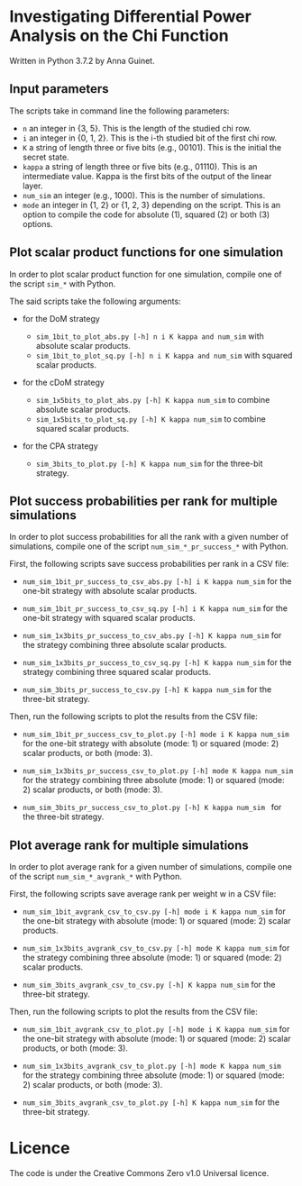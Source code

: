 # Investigating Differential Power Analysis on the Chi Function

Written in Python 3.7.2 by Anna Guinet.

## Input parameters

The scripts take in command line the following parameters:
- ```n``` an integer in {3, 5}. This is the length of the studied chi row.
- ```i``` an integer in {0, 1, 2}. This is the i-th studied bit of the first chi row.
- ```K``` a string of length three or five bits (e.g., 00101). This is the initial the secret state.
- ```kappa``` a string of length three or five bits (e.g., 01110). This is an intermediate value. Kappa is the first bits of the output of the linear layer.
- ```num_sim``` an integer (e.g., 1000). This is the number of simulations.
- ```mode``` an integer in {1, 2} or {1, 2, 3} depending on the script. This is an option to compile the code for absolute (1), squared (2) or both (3) options.

## Plot scalar product functions for one simulation

In order to plot scalar product function for one simulation, compile one of the script ```sim_*``` with Python.

The said scripts take the following arguments:
- for the DoM strategy
  - ```sim_1bit_to_plot_abs.py [-h] n i K kappa and num_sim```  with absolute scalar products.
  - ```sim_1bit_to_plot_sq.py [-h] n i K kappa and num_sim```  with squared scalar products.

- for the cDoM strategy
  - ```sim_1x5bits_to_plot_abs.py [-h] K kappa num_sim```  to combine absolute scalar products.
  - ```sim_1x5bits_to_plot_sq.py [-h] K kappa num_sim``` to combine squared scalar products.
- for the CPA strategy
  - ```sim_3bits_to_plot.py [-h] K kappa num_sim```  for the three-bit strategy.

## Plot success probabilities per rank for multiple simulations

In order to plot success probabilities for all the rank with a given number of simulations, compile one of the script ```num_sim_*_pr_success_*``` with Python.

First, the following scripts save success probabilities per rank in a CSV file:
- ```num_sim_1bit_pr_success_to_csv_abs.py [-h] i K kappa num_sim```  for the one-bit strategy with absolute scalar products.
- ```num_sim_1bit_pr_success_to_csv_sq.py [-h] i K kappa num_sim```  for the one-bit strategy with squared scalar products.

- ```num_sim_1x3bits_pr_success_to_csv_abs.py [-h] K kappa num_sim```  for the strategy combining three absolute scalar products.
- ```num_sim_1x3bits_pr_success_to_csv_sq.py [-h] K kappa num_sim```  for the strategy combining three squared scalar products.

- ```num_sim_3bits_pr_success_to_csv.py [-h] K kappa num_sim```  for the three-bit strategy.

Then, run the following scripts to plot the results from the CSV file:
- ```num_sim_1bit_pr_success_csv_to_plot.py [-h] mode i K kappa num_sim```  for the one-bit strategy with absolute (mode: 1) or squared (mode: 2) scalar products, or both (mode: 3).
- ```num_sim_1x3bits_pr_success_csv_to_plot.py [-h] mode K kappa num_sim```  for the strategy combining three absolute (mode: 1) or squared (mode: 2) scalar products, or both (mode: 3).

- ```num_sim_3bits_pr_success_csv_to_plot.py [-h] K kappa num_sim ``` for the three-bit strategy.

## Plot average rank for multiple simulations

In order to plot average rank for a given number of simulations, compile one of the script ```num_sim_*_avgrank_*``` with Python.

First, the following scripts save average rank per weight w in a CSV file:
- ```num_sim_1bit_avgrank_csv_to_csv.py [-h] mode i K kappa num_sim```  for the one-bit strategy with absolute (mode: 1) or squared (mode: 2) scalar products.

- ```num_sim_1x3bits_avgrank_csv_to_csv.py [-h] mode K kappa num_sim```  for the strategy combining three absolute (mode: 1) or squared (mode: 2) scalar products.

- ```num_sim_3bits_avgrank_csv_to_csv.py [-h] K kappa num_sim```  for the three-bit strategy.

Then, run the following scripts to plot the results from the CSV file:
- ```num_sim_1bit_avgrank_csv_to_plot.py [-h] mode i K kappa num_sim```  for the one-bit strategy with absolute (mode: 1) or squared (mode: 2) scalar products, or both (mode: 3).

- ```num_sim_1x3bits_avgrank_csv_to_plot.py [-h] mode K kappa num_sim```  for the strategy combining three absolute (mode: 1) or squared (mode: 2) scalar products, or both (mode: 3).

- ```num_sim_3bits_avgrank_csv_to_plot.py [-h] K kappa num_sim``` for the three-bit strategy.

# Licence

The code is under the Creative Commons Zero v1.0 Universal licence.
